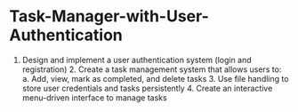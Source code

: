 # Task-Manager-with-User-Authentication
1. Design and implement a user authentication system (login and registration) 2. Create a task management system that allows users to: a. Add, view, mark as completed, and delete tasks 3. Use file handling to store user credentials and tasks persistently 4. Create an interactive menu-driven interface to manage tasks
